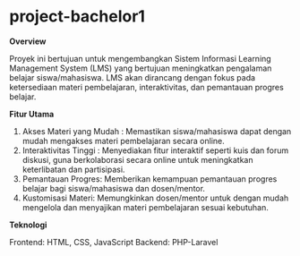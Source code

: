 # project-bachelor1
**Overview**

Proyek ini bertujuan untuk mengembangkan Sistem Informasi Learning Management System (LMS) yang bertujuan meningkatkan pengalaman belajar siswa/mahasiswa. LMS akan dirancang dengan fokus pada ketersediaan materi pembelajaran, interaktivitas, dan pemantauan progres belajar.

**Fitur Utama**

1. Akses Materi yang Mudah : Memastikan siswa/mahasiswa dapat dengan mudah mengakses materi pembelajaran secara online.
2. Interaktivitas Tinggi : Menyediakan fitur interaktif seperti kuis dan forum diskusi, guna berkolaborasi secara online untuk meningkatkan keterlibatan dan partisipasi.
3. Pemantauan Progres: Memberikan kemampuan pemantauan progres belajar bagi siswa/mahasiswa dan dosen/mentor.
4. Kustomisasi Materi: Memungkinkan dosen/mentor untuk dengan mudah mengelola dan menyajikan materi pembelajaran sesuai kebutuhan.

**Teknologi**

Frontend: HTML, CSS, JavaScript
Backend: PHP-Laravel
